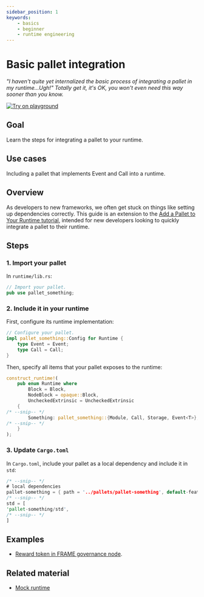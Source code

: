 ```yaml
---
sidebar_position: 1
keywords: 
	- basics
	- beginner
	- runtime engineering
---
```


# Basic pallet integration

_"I haven't quite yet internalized the basic process of integrating a pallet in my runtime...Ugh!" Totally get it, it's OK, you won't even need this way sooner than you know._

[![Try on playground](https://img.shields.io/badge/Playground-Node_Template-brightgreen?logo=Parity%20Substrate)](https://playground.substrate.dev/?deploy=node-template)

## Goal

Learn the steps for integrating a pallet to your runtime.

## Use cases

Including a pallet that implements Event and Call into a runtime.

## Overview

As developers to new frameworks, we often get stuck on things like setting up dependencies correctly. This guide is an extension to the [Add a Pallet to Your Runtime tutorial][add-a-pallet-tutorial], intended for new developers looking to quickly integrate a pallet to their runtime.

## Steps

### 1. Import your pallet

In `runtime/lib.rs`:

```rust
// Import your pallet.
pub use pallet_something;
```

### 2. Include it in your runtime 

First, configure its runtime implementation:

```rust
// Configure your pallet.
impl pallet_something::Config for Runtime {
	type Event = Event;
	type Call = Call;
}
```

Then, specify all items that your pallet exposes to the runtime: 

```rust
construct_runtime!(
	pub enum Runtime where
		Block = Block,
		NodeBlock = opaque::Block,
		UncheckedExtrinsic = UncheckedExtrinsic
	{
/* --snip-- */
		Something: pallet_something::{Module, Call, Storage, Event<T>},
/* --snip-- */
	}
);
```

### 3. Update `Cargo.toml`

In `Cargo.toml`, include your pallet as a local dependency and include it in `std`:

```rust
/* --snip-- */
# local dependencies
pallet-something = { path = '../pallets/pallet-something', default-features = false, version = '3.0.0' }
/* --snip-- */
std = [
'pallet-something/std',
/* --snip-- */
]
```

## Examples

- [Reward token in FRAME governance node][playground-gov].

## Related material

- [Mock runtime][mock-runtime] 

[add-a-pallet-tutorial]: https://substrate.dev/docs/en/tutorials/add-a-pallet/import-a-pallet
[playground-gov]: playground.substrate.dev
[mock-runtime]: https://substrate.dev/docs/en/knowledgebase/runtime/tests#mock-runtime-environment